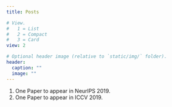 ```yaml
---
title: Posts

# View.
#   1 = List
#   2 = Compact
#   3 = Card
view: 2

# Optional header image (relative to `static/img/` folder).
header:
  caption: ""
  image: ""
---
```


1. One Paper to appear in NeurlPS 2019.
2. One Paper to appear in ICCV 2019.
